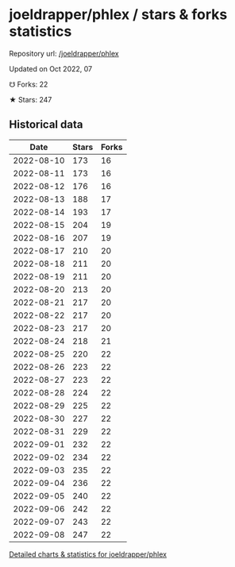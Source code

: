 # joeldrapper/phlex / stars & forks statistics

Repository url: [/joeldrapper/phlex](https://github.com/joeldrapper/phlex)

Updated on Oct 2022, 07

☋ Forks: 22

★ Stars: 247

## Historical data
| Date | Stars | Forks |
|------|-------|-------|
| 2022-08-10 | 173 | 16 | 
| 2022-08-11 | 173 | 16 | 
| 2022-08-12 | 176 | 16 | 
| 2022-08-13 | 188 | 17 | 
| 2022-08-14 | 193 | 17 | 
| 2022-08-15 | 204 | 19 | 
| 2022-08-16 | 207 | 19 | 
| 2022-08-17 | 210 | 20 | 
| 2022-08-18 | 211 | 20 | 
| 2022-08-19 | 211 | 20 | 
| 2022-08-20 | 213 | 20 | 
| 2022-08-21 | 217 | 20 | 
| 2022-08-22 | 217 | 20 | 
| 2022-08-23 | 217 | 20 | 
| 2022-08-24 | 218 | 21 | 
| 2022-08-25 | 220 | 22 | 
| 2022-08-26 | 223 | 22 | 
| 2022-08-27 | 223 | 22 | 
| 2022-08-28 | 224 | 22 | 
| 2022-08-29 | 225 | 22 | 
| 2022-08-30 | 227 | 22 | 
| 2022-08-31 | 229 | 22 | 
| 2022-09-01 | 232 | 22 | 
| 2022-09-02 | 234 | 22 | 
| 2022-09-03 | 235 | 22 | 
| 2022-09-04 | 236 | 22 | 
| 2022-09-05 | 240 | 22 | 
| 2022-09-06 | 242 | 22 | 
| 2022-09-07 | 243 | 22 | 
| 2022-09-08 | 247 | 22 | 


[Detailed charts & statistics for joeldrapper/phlex](https://reviewgithub.com/rep/joeldrapper/phlex)

